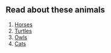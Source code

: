 ## Read about these animals 

1. [Horses](Horses.md)
2. [Turtles](Turtles.md)
3. [Owls](Owls.md)
4. [Cats](Cats.md)
